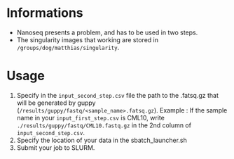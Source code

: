# Informations

- Nanoseq presents a problem, and has to be used in two steps.
- The singularity images that working are stored in `/groups/dog/matthias/singularity`.

# Usage

1. Specify in the `input_second_step.csv` file the path to the .fatsq.gz that will be generated by guppy (`/results/guppy/fastq/<sample_name>.fatsq.gz`). Example : If the sample name in your `input_first_step.csv` is CML10, write `./results/guppy/fastq/CML10.fastq.gz` in the 2nd column of `input_second_step.csv`.
2. Specify the location of your data in the sbatch_launcher.sh
3. Submit your job to SLURM.
